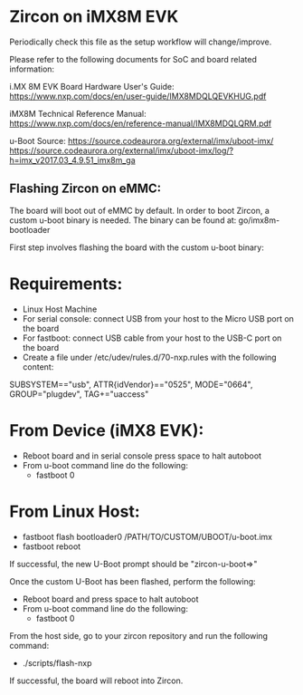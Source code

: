 #  Zircon on iMX8M EVK
Periodically check this file as the setup workflow will change/improve.


Please refer to the following documents for SoC and board related information:

i.MX 8M EVK Board Hardware User's Guide:
https://www.nxp.com/docs/en/user-guide/IMX8MDQLQEVKHUG.pdf

iMX8M Technical Reference Manual:
https://www.nxp.com/docs/en/reference-manual/IMX8MDQLQRM.pdf

u-Boot Source:
https://source.codeaurora.org/external/imx/uboot-imx/
https://source.codeaurora.org/external/imx/uboot-imx/log/?h=imx_v2017.03_4.9.51_imx8m_ga

## Flashing Zircon on eMMC:

The board will boot out of eMMC by default. In order to boot Zircon, a custom u-boot binary
is needed. The binary can be found at: go/imx8m-bootloader

First step involves flashing the board with the custom u-boot binary:

# Requirements:
 + Linux Host Machine
 + For serial console: connect USB from your host to the Micro USB port on the board
 + For fastboot: connect USB cable from your host to the USB-C port on the board
 + Create a file under /etc/udev/rules.d/70-nxp.rules with the following content:

 SUBSYSTEM=="usb", ATTR{idVendor}=="0525", MODE="0664", GROUP="plugdev", TAG+="uaccess"


# From Device (iMX8 EVK):

+ Reboot board and in serial console press space to halt autoboot
+ From u-boot command line do the following:
    + fastboot 0

# From Linux Host:
 + fastboot flash bootloader0 /PATH/TO/CUSTOM/UBOOT/u-boot.imx
 + fastboot reboot

 If successful, the new U-Boot prompt should be "zircon-u-boot=>"

Once the custom U-Boot has been flashed, perform the following:
+ Reboot board and press space to halt autoboot
+ From u-boot command line do the following:
    + fastboot 0

From the host side, go to your zircon repository and run the following command:
+ ./scripts/flash-nxp

If successful, the board will reboot into Zircon.
